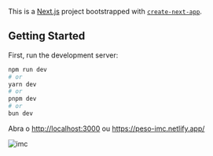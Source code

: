 This is a [Next.js](https://nextjs.org/) project bootstrapped with [`create-next-app`](https://github.com/vercel/next.js/tree/canary/packages/create-next-app).

## Getting Started

First, run the development server:

```bash
npm run dev
# or
yarn dev
# or
pnpm dev
# or
bun dev
```

Abra o [http://localhost:3000](http://localhost:3000)
ou https://peso-imc.netlify.app/


![imc](https://github.com/user-attachments/assets/d0b39635-e4c0-4b45-9d97-ecdcaa5e2f57)
